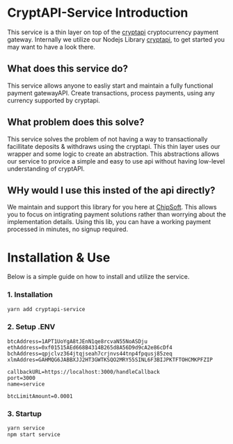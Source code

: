 # CryptAPI-Service Introduction
This service is a thin layer on top of the [cryptapi](https://cryptapi.io/) cryptocurrency payment gateway.
Internally we utilize our Nodejs Library [cryptapi](https://github.com/tacyarg/cryptapi), to get started you may want to have a look there.

## What does this service do?
This service allows anyone to easliy start and maintain a fully functional payment gatewayAPI. Create transactions, process payments, using any currency supported by cryptapi.

## What problem does this solve?
This service solves the problem of not having a way to transactionally facillitate deposits & withdraws using the cryptapi. This thin layer uses our wrapper and some logic to create an abstraction. This abstractions allows our service to provice a simple and easy to use api without having low-level understanding of cryptAPI.

## WHy would I use this insted of the api directly?
We maintain and support this library for you here at [ChipSoft](https://chips.gg). This allows you to focus on intigrating payment solutions rather than worrying about the implementation details. Using this lib, you can have a working payment processed in minutes, no signup required.


# Installation & Use
Below is a simple guide on how to install and utilize the service.

### 1. Installation

```bash
yarn add cryptapi-service
```

### 2. Setup .ENV
```env
btcAddress=1APT1UoYgA8tJEnN1qe8rcvaN55NoASDju
ethAddress=0xf01515AEd668B4314B265d8A56D9d9cA2e86cDf4
bchAddress=qpjclvz364jtqjseah7crjnvs44tnp4fpqusj85zeq
xlmAddres=GAHMQG6JABBXJJ2HT3GWTKSQO2MRY55SINL6F3BIJPKTFTOHCMKPFZIP

callbackURL=https://localhost:3000/handleCallback
port=3000
name=service

btcLimitAmount=0.0001
```

### 3. Startup

```js
yarn service
npm start service
```